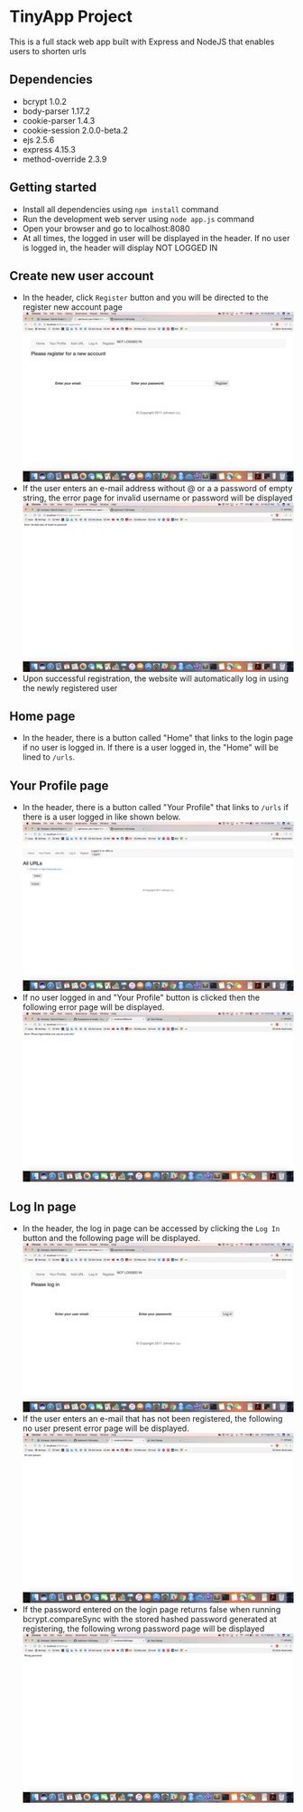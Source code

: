 # TinyApp Project

This is a full stack web app built with Express and NodeJS that enables users to shorten urls

## Dependencies

   - bcrypt 1.0.2
   - body-parser 1.17.2
   - cookie-parser 1.4.3
   - cookie-session 2.0.0-beta.2
   - ejs 2.5.6
   - express 4.15.3
   - method-override 2.3.9

## Getting started
  - Install all dependencies using `npm install` command
  - Run the development web server using `node app.js` command
  - Open your browser and go to localhost:8080
  - At all times, the logged in user will be displayed in the header. If no user is logged in, the header will display NOT LOGGED IN

## Create new user account

  - In the header, click `Register` button and you will be directed to the register new account page
  !["Screenshot of register page"](https://github.com/liujohnson118/tinyApp/blob/master/docs/tinyApp_register.png)
  - If the user enters an e-mail address without @ or a a password of empty string, the error page for invalid username or password will be displayed
  !["Screenshot of invalid user e-mail or password"](https://github.com/liujohnson118/tinyApp/blob/master/docs/tinyApp_errorInvalidRegister.png)
  - Upon successful registration, the website will automatically log in using the newly registered user

## Home page

  - In the header, there is a button called "Home" that links to the login page if no user is logged in. If there is a user logged in, the "Home" will be lined to `/urls`.

## Your Profile page

  - In the header, there is a button called "Your Profile" that links to `/urls` if there is a user logged in like shown below.
  !["Screenshot of /urls example when logged in"](https://github.com/liujohnson118/tinyApp/blob/master/docs/tinyApp_newUrlAddedShow.png)
  - If no user logged in and "Your Profile" button is clicked then the following error page will be displayed.
  !["Screenshot of error accessing user profile when not logged in"](https://github.com/liujohnson118/tinyApp/blob/master/docs/tinyApp_errorSeeingProfile.png)

## Log In page

  - In the header, the log in page can be accessed by clicking the `Log In` button and the following page will be displayed.
  !["Screenshot of log in page"](https://github.com/liujohnson118/tinyApp/blob/master/docs/tinyApp_login.png)
  - If the user enters an e-mail that has not been registered, the following no user present error page will be displayed.
  !["Screenshot of no user present"](https://github.com/liujohnson118/tinyApp/blob/master/docs/tinyApp_noUser.png)
  - If the password entered on the login page returns false when running bcrypt.compareSync with the stored hashed password generated at registering, the following wrong password page will be displayed
  !["Screenshot of wrong password"](https://github.com/liujohnson118/tinyApp/blob/master/docs/tinyApp_wrongPassword.png)